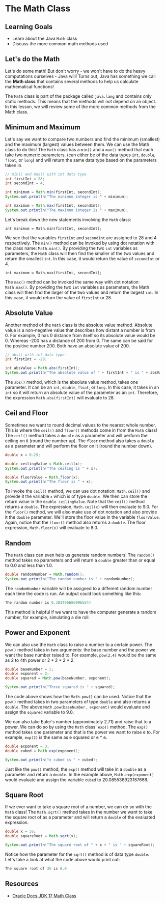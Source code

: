 
# The Math Class

## Learning Goals

- Learn about the Java `Math` class
- Discuss the more common math methods used

## Let's do the Math

Let's do some math! But don't worry - we won't have to do the heavy
computations ourselves - Java will! Turns out, Java has something we call the
**Math class** that contains several methods to help us calculate mathematical
functions!

The `Math` class is part of the package called `java.lang` and contains only
static methods. This means that the methods will not depend on an object. In
this lesson, we will review some of the more common methods from the Math
class.

## Minimum and Maximum

Let's say we want to compare two numbers and find the minimum (smallest) and the
maximum (largest) values between them. We can use the Math class to do this!
The `Math` class has a `min()` and a `max()` method that each take two numeric
parameters, (can either be of the data types `int`, `double`, `float`, or
`long`) and will return the same data type based on the parameters taken in.

```java
// min() and max() with int data type
int firstInt = 28;
int secondInt = 4;

int minimum = Math.min(firstInt, secondInt);
System.out.println("The minimum integer is " + minimum);

int maximum = Math.max(firstInt, secondInt);
System.out.println("The maximum integer is " + maximum);
```

Let's break down the new statements involving the `Math` class:

`int minimum = Math.min(firstInt, secondInt);`

We see that the variables `firstInt` and `secondInt` are assigned to 28 and 4
respectively. The `min()` method can be invoked by using dot notation with the
class name: `Math.min()`. By providing the two `int` variables as parameters,
the `Math` class will then find the smaller of the two values and return the
smallest `int`. In this case, it would return the value of `secondInt` or 4.

`int maximum = Math.max(firstInt, secondInt);`

The `max()` method can be invoked the same way with dot notation: `Math.max()`.
By providing the two `int` variables as parameters, the Math class will then
find the larger of the two values and return the largest `int`. In this case, it
would return the value of `firstInt` or 28.

## Absolute Value

Another method of the `Math` class is the absolute value method. Absolute value
is a non-negative value that describes how distant a number is from 0. For
example, 0 has 0 distance from itself so its absolute value would be 0. Whereas
-200 has a distance of 200 from 0. The same can be said for the positive
number 200. Both have an absolute value of 200.

```java
// abs() with int data type
int firstInt = -28;

int absValue = Math.abs(firstInt);
System.out.println("The absolute value of " + firstInt + " is " + absValue);
```

The `abs()` method, which is the absolute value method, takes one parameter.
It can be an `int`, `double`, `float`, or `long`. In this case, it takes in an
`int` so it will return an absolute value of the parameter as an `int`.
Therefore, the expression `Math.abs(firstInt)` will evaluate to 28.

## Ceil and Floor

Sometimes we want to round decimal values to the nearest whole number. This is
where the `ceil()` and `floor()` methods come in from the `Math` class! The
`ceil()` method takes a `double` as a parameter and will perform the
ceiling on it (round the number up). The `floor` method also takes a `double`
as a parameter and will perform the floor on it (round the number down).

```java
double x = 8.25;

double ceilingValue = Math.ceil(x);
System.out.println("The ceiling is " + x);

double floorValue = Math.floor(x);
System.out.println("The floor is " + x);
```

To invoke the `ceil()` method, we can use dot notation: `Math.ceil()` and
provide it the variable `x` which is of type `double`. We then can store the
return value in the `double ceilingValue`. Note that the `ceil()` method returns
a `double`. The expression, `Math.ceil(x)` will then evaluate to 9.0. For the
`floor()` method, we will also make use of dot notation and also provide it the
`double` parameter. We'll store the floor value in the variable `floorValue`.
Again, notice that the `floor()` method also returns a `double`. The floor
expression, `Math.floor(x)` will evaluate to 8.0.

## Random

The `Math` class can even help us generate random numbers! The `random()` method
takes no parameters and will return a `double` greater than or equal to 0.0 and
less than 1.0.

```java
double randomNumber = Math.random();
System.out.println("The random number is " + randomNumber);
```

The `randomNumber` variable will be assigned to a different random number each
time the code is run. An output could look something like this:

```java
The random number is 0.3034966869965544
```

This method is helpful if we want to have the computer generate a random number,
for example, simulating a die roll.

## Power and Exponent

We can also use the `Math` class to raise a number to a certain power.
The `pow()` method takes in two arguments: the base number and the power we
want the base number raised to. For example, `pow(2,4)` would be the same as
2 to 4th power or 2 * 2 * 2 * 2.

```java
double baseNumber = 3;
double exponent = 2;
double squared = Math.pow(baseNumber, exponent);

System.out.println("Three squared is " + squared);
```

The code above shows how the `Math.pow()` can be used. Notice that the `pow()`
method takes in two parameters of type `double` and also returns a `double`.
The above `Math.pow(baseNumber, exponent)` would evaluate and assign the
`squared` variable to 9.0.

We can also take Euler's number (approximately 2.71) and raise that to a power.
We can do so by using the `Math` class' `exp()` method. The `exp()` method takes
one parameter and that is the power we want to raise e to. For example, `exp(2)`
is the same as e squared or e * e.

```java
double exponent = 3;
double cubed = Math.exp(exponent);

System.out.println("e cubed is " + cubed);
```

Just like the `pow()` method, the `exp()` method will take in a `double` as a
parameter and return a `double`. In the example above, `Math.exp(exponent)`
would evaluate and assign the variable `cubed` to 20.085536923187668.

## Square Root

If we ever want to take a square root of a number, we can do so with the `Math`
class! The `Math.sqrt()` method takes in the number we want to take the square
root of as a parameter and will return a `double` of the evaluated expression.

```java
double x = 36;
double squareRoot = Math.sqrt(x);

System.out.println("The square root of " + x + " is " + squareRoot);
```

Notice how the parameter for the `sqrt()` method is of data type `double`. Let's
take a look at what the code above would print out:

```java
The square root of 36 is 6.0
```

## Resources

- [Oracle Docs JDK 17 Math Class](https://docs.oracle.com/en/java/javase/17/docs/api/java.base/java/lang/Math.html)